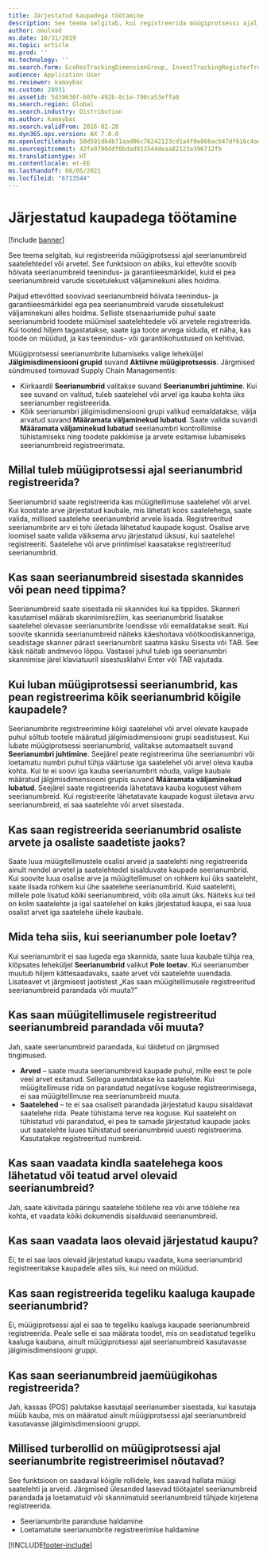 ```yaml
---
title: Järjestatud kaupadega töötamine
description: See teema selgitab, kui registreerida müügiprotsessi ajal seerianumbreid saatelehtedel või arvetel. See funktsioon on abiks, kui ettevõte soovib hõivata seerianumbreid teenindus‑ ja garantiieesmärkidel, kuid ei pea seerianumbreid varude sissetulekust väljaminekuni alles hoidma.
author: omulvad
ms.date: 10/31/2019
ms.topic: article
ms.prod: ''
ms.technology: ''
ms.search.form: EcoResTrackingDimensionGroup, InventTrackingRegisterTrans, SalesEditLines, SalesTable, InventSerial
audience: Application User
ms.reviewer: kamaybac
ms.custom: 28931
ms.assetid: 5d39630f-607e-492b-8c1e-790ca53effa0
ms.search.region: Global
ms.search.industry: Distribution
ms.author: kamaybac
ms.search.validFrom: 2016-02-28
ms.dyn365.ops.version: AX 7.0.0
ms.openlocfilehash: 50d591db4b71aad06c76242123cd1a4f9e866acb47df616c4ae3911ab52275bd
ms.sourcegitcommit: 42fe9790ddf0bdad911544deaa82123a396712fb
ms.translationtype: HT
ms.contentlocale: et-EE
ms.lasthandoff: 08/05/2021
ms.locfileid: "6713544"
---
```

# <a name="working-with-serialized-items"></a>Järjestatud kaupadega töötamine

[!include [banner](../includes/banner.md)]

See teema selgitab, kui registreerida müügiprotsessi ajal seerianumbreid saatelehtedel või arvetel. See funktsioon on abiks, kui ettevõte soovib hõivata seerianumbreid teenindus‑ ja garantiieesmärkidel, kuid ei pea seerianumbreid varude sissetulekust väljaminekuni alles hoidma.

Paljud ettevõtted soovivad seerianumbreid hõivata teenindus‑ ja garantiieesmärkidel ega pea seerianumbreid varude sissetulekust väljaminekuni alles hoidma. Selliste stsenaariumide puhul saate seerianumbrid toodete müümisel saatelehtedele või arvetele registreerida. Kui tooted hiljem tagastatakse, saate iga toote arvega siduda, et näha, kas toode on müüdud, ja kas teenindus- või garantiikohustused on kehtivad.

Müügiprotsessi seerianumbrite lubamiseks valige leheküljel **Jälgimisdimensiooni grupid** suvand **Aktiivne müügiprotsessis**. Järgmised sündmused toimuvad Supply Chain Managementis:
-   Kiirkaardil **Seerianumbrid** valitakse suvand **Seerianumbri juhtimine**. Kui see suvand on valitud, tuleb saatelehel või arvel iga kauba kohta üks seerianumber registreerida.
-   Kõik seerianumbri jälgimisdimensiooni grupi valikud eemaldatakse, välja arvatud suvand **Määramata väljaminekud lubatud**. Saate valida suvandi **Määramata väljaminekud lubatud** seerianumbri kontrollimise tühistamiseks ning toodete pakkimise ja arvete esitamise lubamiseks seerianumbreid registreerimata.

## <a name="when-do-i-register-serial-numbers-during-the-sales-process"></a>Millal tuleb müügiprotsessi ajal seerianumbrid registreerida?
Seerianumbrid saate registreerida kas müügitellimuse saatelehel või arvel. Kui koostate arve järjestatud kaubale, mis lähetati koos saatelehega, saate valida, millised saatelehe seerianumbrid arvele lisada. Registreeritud seerianumbrite arv ei tohi ületada lähetatud kaupade kogust. Osalise arve loomisel saate valida väiksema arvu järjestatud üksusi, kui saatelehel registreeriti. Saatelehe või arve printimisel kaasatakse registreeritud seerianumbrid.

## <a name="can-i-enter-serial-numbers-by-scanning-them-or-do-i-have-to-type-them"></a>Kas saan seerianumbreid sisestada skannides või pean need tippima?
Seerianumbreid saate sisestada nii skannides kui ka tippides. Skanneri kasutamisel määrab skannimisrežiim, kas seerianumbrid lisatakse saatelehel olevasse seerianumbrite loendisse või eemaldatakse sealt. Kui soovite skannida seerianumbreid näiteks käeshoitava vöötkoodiskanneriga, seadistage skanner pärast seerianumbrit saatma käsku Sisesta või TAB. See käsk näitab andmevoo lõppu. Vastasel juhul tuleb iga seerianumbri skannimise järel klaviatuuril sisestusklahvi Enter või TAB vajutada.

## <a name="if-i-enable-serial-numbers-for-the-sales-process-do-i-have-to-register-all-serial-numbers-for-all-items"></a>Kui luban müügiprotsessi seerianumbrid, kas pean registreerima kõik seerianumbrid kõigile kaupadele?
Seerianumbrite registreerimine kõigi saatelehel või arvel olevate kaupade puhul sõltub tootele määratud jälgimisdimensiooni grupi seadistusest. Kui lubate müügiprotsessi seerianumbrid, valitakse automaatselt suvand **Seerianumbri juhtimine**. Seejärel peate registreerima ühe seerianumbri või loetamatu numbri puhul tühja väärtuse iga saatelehel või arvel oleva kauba kohta. Kui te ei soovi iga kauba seerianumbrit nõuda, valige kaubale määratud jälgimisdimensiooni grupis suvand **Määramata väljaminekud lubatud**. Seejärel saate registreerida lähetatava kauba kogusest vähem seerianumbreid. Kui registreerite lähetatavate kaupade kogust ületava arvu seerianumbreid, ei saa saatelehte või arvet sisestada.

## <a name="can-i-register-serial-numbers-for-partial-invoices-and-partial-shipments"></a>Kas saan registreerida seerianumbrid osaliste arvete ja osaliste saadetiste jaoks?
Saate luua müügitellimustele osalisi arveid ja saatelehti ning registreerida ainult nendel arvetel ja saatelehtedel sisalduvate kaupade seerianumbrid. Kui soovite luua osalise arve ja müügitellimusel on rohkem kui üks saateleht, saate lisada rohkem kui ühe saatelehe seerianumbrid. Kuid saatelehti, millele pole lisatud kõiki seerianumbreid, võib olla ainult üks. Näiteks kui teil on kolm saatelehte ja igal saatelehel on kaks järjestatud kaupa, ei saa luua osalist arvet iga saatelehe ühele kaubale.

## <a name="what-do-i-do-when-a-serial-number-isnt-readable"></a>Mida teha siis, kui seerianumber pole loetav?
Kui seerianumbrit ei saa lugeda ega skannida, saate luua kaubale tühja rea, klõpsates leheküljel **Seerianumbrid** valikut **Pole loetav**. Kui seerianumber muutub hiljem kättesaadavaks, saate arvet või saatelehte uuendada. Lisateavet vt järgmisest jaotistest „Kas saan müügitellimusele registreeritud seerianumbreid parandada või muuta?”

## <a name="can-i-correct-or-change-the-serial-numbers-that-i-have-registered-for-a-sales-order"></a>Kas saan müügitellimusele registreeritud seerianumbreid parandada või muuta?
Jah, saate seerianumbreid parandada, kui täidetud on järgmised tingimused.
-   **Arved** – saate muuta seerianumbreid kaupade puhul, mille eest te pole veel arvet esitanud. Sellega uuendatakse ka saatelehte. Kui müügitellimuse rida on parandatud negatiivse koguse registreerimisega, ei saa müügitellimuse rea seerianumbreid muuta.
-   **Saatelehed** – te ei saa osaliselt parandada järjestatud kaupu sisaldavat saatelehe rida. Peate tühistama terve rea koguse. Kui saateleht on tühistatud või parandatud, ei pea te samade järjestatud kaupade jaoks uut saatelehte luues tühistatud seerianumbreid uuesti registreerima. Kasutatakse registreeritud numbreid.

## <a name="can-i-view-the-serial-numbers-that-were-shipped-together-with-a-specific-packing-slip-or-that-were-included-on-an-invoice"></a>Kas saan vaadata kindla saatelehega koos lähetatud või teatud arvel olevaid seerianumbreid?
Jah, saate käivitada päringu saatelehe töölehe rea või arve töölehe rea kohta, et vaadata kõiki dokumendis sisalduvaid seerianumbreid.

## <a name="can-i-view-the-serialized-items-that-i-have-on-hand"></a>Kas saan vaadata laos olevaid järjestatud kaupu?
Ei, te ei saa laos olevaid järjestatud kaupu vaadata, kuna seerianumbrid registreeritakse kaupadele alles siis, kui need on müüdud.

## <a name="can-i-register-serial-numbers-for-catchweight-items"></a>Kas saan registreerida tegeliku kaaluga kaupade seerianumbrid?
Ei, müügiprotsessi ajal ei saa te tegeliku kaaluga kaupade seerianumbreid registreerida. Peale selle ei saa määrata toodet, mis on seadistatud tegeliku kaaluga kaubana, ainult müügiprotsessi ajal seerianumbreid kasutavasse jälgimisdimensiooni gruppi.

## <a name="can-i-register-serial-numbers-at-the-retail-pos"></a>Kas saan seerianumbreid jaemüügikohas registreerida?

Jah, kassas (POS) palutakse kasutajal seerianumber sisestada, kui kasutaja müüb kauba, mis on määratud ainult müügiprotsessi ajal seerianumbreid kasutavasse jälgimisdimensiooni gruppi.

## <a name="what-security-roles-are-required-in-order-to-register-serial-numbers-during-the-sales-process"></a>Millised turberollid on müügiprotsessi ajal seerianumbrite registreerimisel nõutavad?
See funktsioon on saadaval kõigile rollidele, kes saavad hallata müügi saatelehti ja arveid. Järgmised ülesanded lasevad töötajatel seerianumbreid parandada ja loetamatuid või skannimatuid seerianumbreid tühjade kirjetena registreerida.
-   Seerianumbrite paranduse haldamine
-   Loetamatute seerianumbrite registreerimise haldamine







[!INCLUDE[footer-include](../../includes/footer-banner.md)]